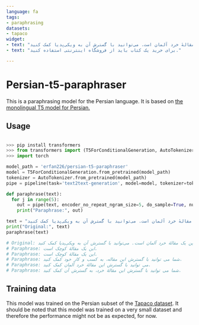 ```yaml
---
language: fa
tags:
- paraphrasing
datasets:
- tapaco
widget:
- text: "این یک مقالهٔ خرد آلمان است. می‌توانید با گسترش آن به ویکی‌پدیا کمک کنید."
- text: "برای خرید یک کتاب باید از فروشگاه اینترنتی استفاده کنید."

---
```


# Persian-t5-paraphraser

This is a paraphrasing model for the Persian language. It is based on [the monolingual T5 model for Persian.](https://huggingface.co/Ahmad/parsT5-base)

## Usage

```python

>>> pip install transformers
>>> from transformers import (T5ForConditionalGeneration, AutoTokenizer, pipeline)
>>> import torch

model_path = 'erfan226/persian-t5-paraphraser'
model = T5ForConditionalGeneration.from_pretrained(model_path)
tokenizer = AutoTokenizer.from_pretrained(model_path)
pipe = pipeline(task='text2text-generation', model=model, tokenizer=tokenizer)

def paraphrase(text):
  for j in range(5):
    out = pipe(text, encoder_no_repeat_ngram_size=5, do_sample=True, num_beams=5, max_length=128)[0]['generated_text']
    print("Paraphrase:", out)

text = "این یک مقالهٔ خرد آلمان است. می‌توانید با گسترش آن به ویکی‌پدیا کمک کنید."
print("Original:", text)
paraphrase(text)

# Original: این یک مقالهٔ خرد آلمان است. می‌توانید با گسترش آن به ویکی‌پدیا کمک کنید.
# Paraphrase: این یک مقالهٔ کوچک است.
# Paraphrase: این یک مقالهٔ کوچک است.
# Paraphrase: شما می توانید با گسترش این مقاله، به کسب و کار خود کمک کنید.
# Paraphrase: می توانید با گسترش این مقالهٔ خرد آلمان کمک کنید.
# Paraphrase: شما می توانید با گسترش این مقالهٔ خرد، به گسترش آن کمک کنید.

```

## Training data
This model was trained on the Persian subset of the [Tapaco dataset](https://huggingface.co/datasets/tapaco). It should be noted that this model was trained on a very small dataset and therefore the performance might not be as expected, for now.